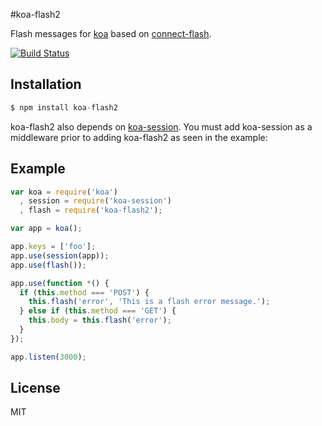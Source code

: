 #koa-flash2

Flash messages for [koa](https://github.com/koajs/koa) based on [connect-flash](https://github.com/jaredhanson/connect-flash).

[![Build Status](https://travis-ci.org/d-band/koa-flash2.svg?branch=master)](https://travis-ci.org/d-band/koa-flash2)

## Installation

```js
$ npm install koa-flash2
```

koa-flash2 also depends on [koa-session](https://github.com/koajs/session). You must add koa-session as a middleware prior to adding koa-flash2 as seen in the example:

## Example

```js
var koa = require('koa')
  , session = require('koa-session')
  , flash = require('koa-flash2');

var app = koa();

app.keys = ['foo'];
app.use(session(app));
app.use(flash());

app.use(function *() {
  if (this.method === 'POST') {
    this.flash('error', 'This is a flash error message.');
  } else if (this.method === 'GET') {
    this.body = this.flash('error');
  }
});

app.listen(3000);
```

## License

MIT
